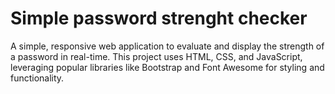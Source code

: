 # Simple password strenght checker

A simple, responsive web application to evaluate and display the strength of a password in real-time. This project uses HTML, CSS, and JavaScript, leveraging popular libraries like Bootstrap and Font Awesome for styling and functionality.
